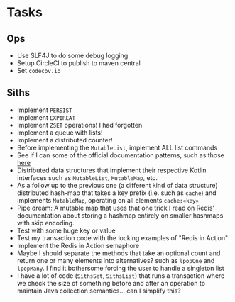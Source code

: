# Tasks
## Ops
* Use SLF4J to do some debug logging
* Setup CircleCI to publish to maven central 
* Set `codecov.io`

## Siths
* Implement `PERSIST`
* Implement `EXPIREAT`
* Implement `ZSET` operations! I had forgotten
* Implement a queue with lists!
* Implement a distributed counter!
* Before implementing the `MutableList`, implement ALL list commands
* See if I can some of the official documentation patterns, such as those [here](https://redis.io/commands/lmove/)
* Distributed data structures that implement their respective Kotlin interfaces such as `MutableList`, `MutableMap`,  etc.
* As a follow up to the previous one (a different kind of data structure) distributed hash-map that takes a key prefix (i.e. such as `cache`) and implements `MutableMap`, operating on all elements `cache:«key»`
* Pipe dream: A mutable map that uses that one trick I read on Redis' documentation about storing a hashmap entirely on smaller hashmaps with skip encoding.
* Test with some huge key or value
* Test my transaction code with the locking examples of "Redis in Action"
* Implement the Redis in Action semaphore
* Maybe I should separate the methods that take an optional count and return one or many elements into alternatives? such as `lpopOne` and `lpopMany`. I find it bothersome forcing the user to handle a singleton list
* I have a lot of code (`SithsSet`, `SithsList`) that runs a transaction where we check the size of something before and after an operation to maintain Java collection semantics... can I simplify this?
